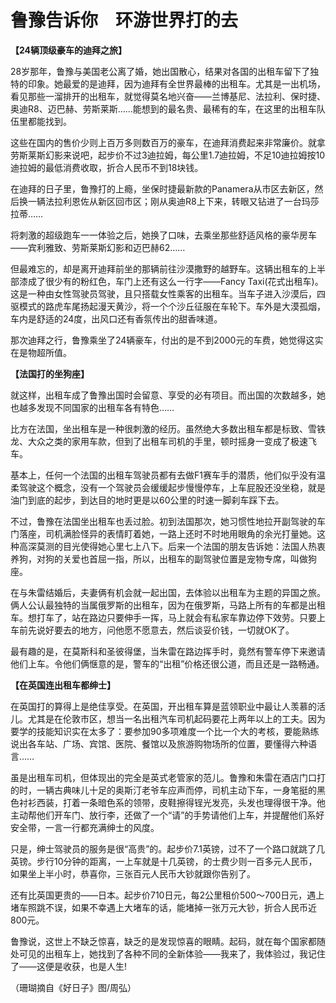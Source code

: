 # 鲁豫告诉你　环游世界打的去

**【24辆顶级豪车的迪拜之旅】**

28岁那年，鲁豫与美国老公离了婚，她出国散心，结果对各国的出租车留下了独特的印象。她最爱的是迪拜，因为迪拜有全世界最棒的出租车。尤其是一出机场，看见那些一溜排开的出租车，就觉得莫名地兴奋——兰博基尼、法拉利、保时捷、奥迪R8、迈巴赫、劳斯莱斯……能想到的最名贵、最稀有的车，在这里的出租车队伍里都能找到。 

这些在国内的售价少则上百万多则数百万的豪车，在迪拜消费起来非常廉价。就拿劳斯莱斯幻影来说吧，起步价不过3迪拉姆，每公里1.7迪拉姆，不足10迪拉姆按10迪拉姆的最低消费收取，折合人民币不到18块钱。 

在迪拜的日子里，鲁豫打的上瘾，坐保时捷最新款的Panamera从市区去新区，然后换一辆法拉利恩佐从新区回市区；刚从奥迪R8上下来，转眼又钻进了一台玛莎拉蒂…… 

将刺激的超级跑车一一体验之后，她换了口味，去乘坐那些舒适风格的豪华房车——宾利雅致、劳斯莱斯幻影和迈巴赫62…… 

但最难忘的，却是离开迪拜前坐的那辆前往沙漠撒野的越野车。这辆出租车的上半部漆成了很少有的粉红色，车门上还有这么一行字——Fancy Taxi(花式出租车)。这是一种由女性驾驶员驾驶，且只搭载女性乘客的出租车。当车子进入沙漠后，四驱模式的路虎车尾扬起漫天黄沙，将一个个沙丘征服在车轮下。车外是大漠孤烟，车内是舒适的24度，出风口还有香氛传出的甜香味道。 

那次迪拜之行，鲁豫乘坐了24辆豪车，付出的是不到2000元的车费，她觉得这实在是物超所值。 

**【法国打的坐狗座】**

就这样，出租车成了鲁豫出国时会留意、享受的必有项目。而出国的次数越多，她也越多发现不同国家的出租车各有特色…… 

比方在法国，坐出租车是一种很刺激的经历。虽然绝大多数出租车都是标致、雪铁龙、大众之类的家用车款，但到了出租车司机的手里，顿时摇身一变成了极速飞车。 

基本上，任何一个法国的出租车驾驶员都有去做F1赛车手的潜质，他们似乎没有温柔驾驶这个概念，没有一个驾驶员会缓缓起步慢慢停车，上车屁股还没坐稳，就是油门到底的起步，到达目的地时更是以60公里的时速一脚刹车踩下去。 

不过，鲁豫在法国坐出租车也丢过脸。初到法国那次，她习惯性地拉开副驾驶的车门落座，司机满脸怪异的表情盯着她，一路上还时不时地用眼角的余光打量她。这种高深莫测的目光使得她心里七上八下。后来一个法国的朋友告诉她：法国人热衷养狗，对狗的关爱也首屈一指，所以，出租车的副驾驶位置是宠物专席，叫做狗座。 

在与朱雷结婚后，夫妻俩有机会就一起出国，去体验以出租车为主题的异国之旅。俩人公认最独特的当属俄罗斯的出租车，因为在俄罗斯，马路上所有的车都是出租车。想打车了，站在路边只要伸手一挥，马上就会有私家车靠边停下效劳。只要上车前先说好要去的地方，问他愿不愿意去，然后谈妥价钱，一切就OK了。 

最有趣的是，在莫斯科和圣彼得堡，当朱雷在路边挥手时，竟然有警车停下来邀请他们上车。令他们俩惬意的是，警车的“出租”价格还很公道，而且还是一路畅通。 

**【在英国连出租车都绅士】**

在英国打的算得上是绝佳享受。在英国，开出租车算是蓝领职业中最让人羡慕的活儿。尤其是在伦敦市区，想当一名出租汽车司机起码要花上两年以上的工夫。因为要学的技能知识实在太多了：要参加90多项难度一个比一个大的考核，要能熟练说出各车站、广场、宾馆、医院、餐馆以及旅游购物场所的位置，要懂得六种语言…… 

虽是出租车司机，但体现出的完全是英式老管家的范儿。鲁豫和朱雷在酒店门口打的时，一辆古典味儿十足的奥斯汀老爷车应声而停，司机主动下车，一身笔挺的黑色衬衫西装，打着一条暗色系的领带，皮鞋擦得锃光发亮，头发也理得很干净。他主动帮他们开车门、放行李，还做了一个“请”的手势请他们上车，并提醒他们系好安全带，一言一行都充满绅士的风度。 

只是，绅士驾驶员的服务是很“高贵”的。起步价7.1英镑，过不了一个路口就跳了几英镑。步行10分钟的距离，一上车就是十几英镑，的士费少则一百多元人民币，如果坐上半小时，恭喜你，三张百元人民币大钞就跟你告别了。 

还有比英国更贵的——日本。起步价710日元，每2公里租价500～700日元，遇上堵车照跳不误，如果不幸遇上大堵车的话，能堵掉一张万元大钞，折合人民币近800元。 

鲁豫说，这世上不缺乏惊喜，缺乏的是发现惊喜的眼睛。起码，就在每个国家都随处可见的出租车上，她找到了各种不同的全新体验——我来了，我体验过，我记住了——这便是收获，也是人生! 

（珊瑚摘自《好日子》图/周弘）